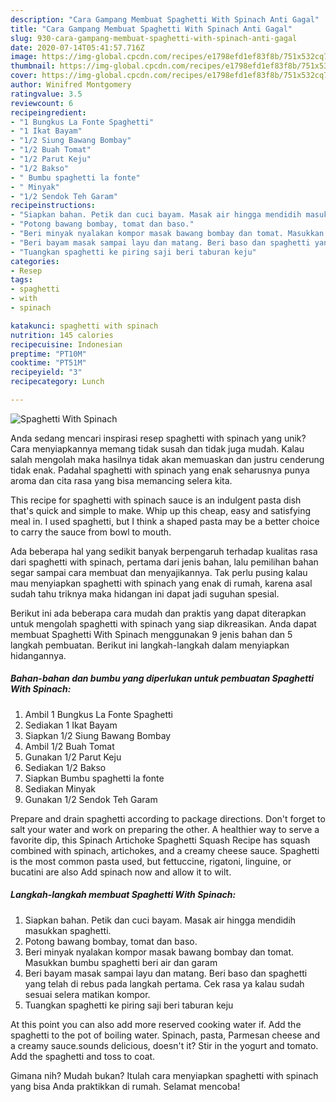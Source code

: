 ```yaml
---
description: "Cara Gampang Membuat Spaghetti With Spinach Anti Gagal"
title: "Cara Gampang Membuat Spaghetti With Spinach Anti Gagal"
slug: 930-cara-gampang-membuat-spaghetti-with-spinach-anti-gagal
date: 2020-07-14T05:41:57.716Z
image: https://img-global.cpcdn.com/recipes/e1798efd1ef83f8b/751x532cq70/spaghetti-with-spinach-foto-resep-utama.jpg
thumbnail: https://img-global.cpcdn.com/recipes/e1798efd1ef83f8b/751x532cq70/spaghetti-with-spinach-foto-resep-utama.jpg
cover: https://img-global.cpcdn.com/recipes/e1798efd1ef83f8b/751x532cq70/spaghetti-with-spinach-foto-resep-utama.jpg
author: Winifred Montgomery
ratingvalue: 3.5
reviewcount: 6
recipeingredient:
- "1 Bungkus La Fonte Spaghetti"
- "1 Ikat Bayam"
- "1/2 Siung Bawang Bombay"
- "1/2 Buah Tomat"
- "1/2 Parut Keju"
- "1/2 Bakso"
- " Bumbu spaghetti la fonte"
- " Minyak"
- "1/2 Sendok Teh Garam"
recipeinstructions:
- "Siapkan bahan. Petik dan cuci bayam. Masak air hingga mendidih masukkan spaghetti."
- "Potong bawang bombay, tomat dan baso."
- "Beri minyak nyalakan kompor masak bawang bombay dan tomat. Masukkan bumbu spaghetti beri air dan garam"
- "Beri bayam masak sampai layu dan matang. Beri baso dan spaghetti yang telah di rebus pada langkah pertama. Cek rasa ya kalau sudah sesuai selera matikan kompor."
- "Tuangkan spaghetti ke piring saji beri taburan keju"
categories:
- Resep
tags:
- spaghetti
- with
- spinach

katakunci: spaghetti with spinach 
nutrition: 145 calories
recipecuisine: Indonesian
preptime: "PT10M"
cooktime: "PT51M"
recipeyield: "3"
recipecategory: Lunch

---
```



![Spaghetti With Spinach](https://img-global.cpcdn.com/recipes/e1798efd1ef83f8b/751x532cq70/spaghetti-with-spinach-foto-resep-utama.jpg)

Anda sedang mencari inspirasi resep spaghetti with spinach yang unik? Cara menyiapkannya memang tidak susah dan tidak juga mudah. Kalau salah mengolah maka hasilnya tidak akan memuaskan dan justru cenderung tidak enak. Padahal spaghetti with spinach yang enak seharusnya punya aroma dan cita rasa yang bisa memancing selera kita.

This recipe for spaghetti with spinach sauce is an indulgent pasta dish that&#39;s quick and simple to make. Whip up this cheap, easy and satisfying meal in. I used spaghetti, but I think a shaped pasta may be a better choice to carry the sauce from bowl to mouth.

Ada beberapa hal yang sedikit banyak berpengaruh terhadap kualitas rasa dari spaghetti with spinach, pertama dari jenis bahan, lalu pemilihan bahan segar sampai cara membuat dan menyajikannya. Tak perlu pusing kalau mau menyiapkan spaghetti with spinach yang enak di rumah, karena asal sudah tahu triknya maka hidangan ini dapat jadi suguhan spesial.


Berikut ini ada beberapa cara mudah dan praktis yang dapat diterapkan untuk mengolah spaghetti with spinach yang siap dikreasikan. Anda dapat membuat Spaghetti With Spinach menggunakan 9 jenis bahan dan 5 langkah pembuatan. Berikut ini langkah-langkah dalam menyiapkan hidangannya.

<!--inarticleads1-->

##### Bahan-bahan dan bumbu yang diperlukan untuk pembuatan Spaghetti With Spinach:

1. Ambil 1 Bungkus La Fonte Spaghetti
1. Sediakan 1 Ikat Bayam
1. Siapkan 1/2 Siung Bawang Bombay
1. Ambil 1/2 Buah Tomat
1. Gunakan 1/2 Parut Keju
1. Sediakan 1/2 Bakso
1. Siapkan  Bumbu spaghetti la fonte
1. Sediakan  Minyak
1. Gunakan 1/2 Sendok Teh Garam


Prepare and drain spaghetti according to package directions. Don&#39;t forget to salt your water and work on preparing the other. A healthier way to serve a favorite dip, this Spinach Artichoke Spaghetti Squash Recipe has squash combined with spinach, artichokes, and a creamy cheese sauce. Spaghetti is the most common pasta used, but fettuccine, rigatoni, linguine, or bucatini are also Add spinach now and allow it to wilt. 

<!--inarticleads2-->

##### Langkah-langkah membuat Spaghetti With Spinach:

1. Siapkan bahan. Petik dan cuci bayam. Masak air hingga mendidih masukkan spaghetti.
1. Potong bawang bombay, tomat dan baso.
1. Beri minyak nyalakan kompor masak bawang bombay dan tomat. Masukkan bumbu spaghetti beri air dan garam
1. Beri bayam masak sampai layu dan matang. Beri baso dan spaghetti yang telah di rebus pada langkah pertama. Cek rasa ya kalau sudah sesuai selera matikan kompor.
1. Tuangkan spaghetti ke piring saji beri taburan keju


At this point you can also add more reserved cooking water if. Add the spaghetti to the pot of boiling water. Spinach, pasta, Parmesan cheese and a creamy sauce.sounds delicious, doesn&#39;t it? Stir in the yogurt and tomato. Add the spaghetti and toss to coat. 

Gimana nih? Mudah bukan? Itulah cara menyiapkan spaghetti with spinach yang bisa Anda praktikkan di rumah. Selamat mencoba!
